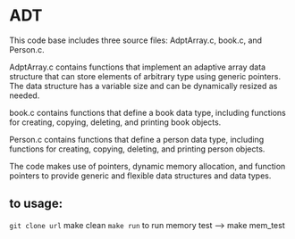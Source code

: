 # ADT
This code base includes three source files: AdptArray.c, book.c, and Person.c.

AdptArray.c contains functions that implement an adaptive array data structure that can store elements of arbitrary type using generic pointers. The data structure has a variable size and can be dynamically resized as needed.

book.c contains functions that define a book data type, including functions for creating, copying, deleting, and printing book objects.

Person.c contains functions that define a person data type, including functions for creating, copying, deleting, and printing person objects.

The code makes use of pointers, dynamic memory allocation, and function pointers to provide generic and flexible data structures and data types.

## to usage:
` git clone url
` make clean 
` make run
` to run memory test --> make mem_test
